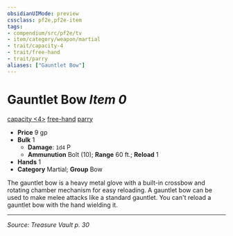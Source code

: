 ```yaml
---
obsidianUIMode: preview
cssclass: pf2e,pf2e-item
tags:
- compendium/src/pf2e/tv
- item/category/weapon/martial
- trait/capacity-4
- trait/free-hand
- trait/parry
aliases: ["Gauntlet Bow"]
---
```

# Gauntlet Bow *Item 0*  
[capacity <4>](rules/traits/capacity-4-tv.md "Capacity Weapon Trait")  [free-hand](rules/traits/free-hand.md "Free-Hand Weapon Trait")  [parry](rules/traits/parry.md "Parry Weapon Trait")  

- **Price** 9 gp
- **Bulk** 1
  - **Damage**: `1d4` P
  - **Ammunution** Bolt (10); **Range** 60 ft.; **Reload** 1
- **Hands** 1
- **Category** Martial; **Group** Bow 

The gauntlet bow is a heavy metal glove with a built-in crossbow and rotating chamber mechanism for easy reloading. A gauntlet bow can be used to make melee attacks like a standard gauntlet. You can't reload a gauntlet bow with the hand wielding it.


---
*Source: Treasure Vault p. 30*